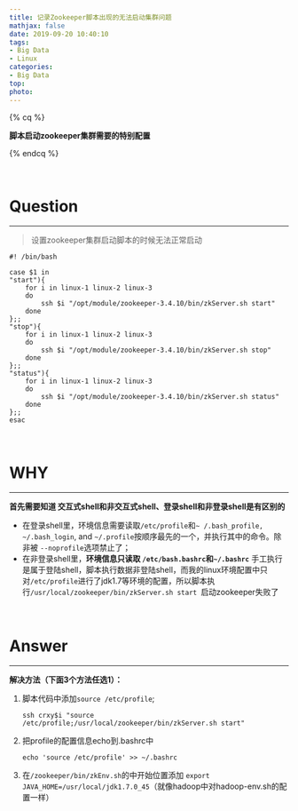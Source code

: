 ```yaml
---
title: 记录Zookeeper脚本出现的无法启动集群问题
mathjax: false
date: 2019-09-20 10:40:10
tags:
- Big Data
- Linux
categories:
- Big Data
top:
photo:
---
```




{% cq %}

**脚本启动zookeeper集群需要的特别配置**

{% endcq %}

<!-- more -->

<br>

# Question

----

>  设置zookeeper集群启动脚本的时候无法正常启动

```shell
#! /bin/bash

case $1 in
"start"){
	for i in linux-1 linux-2 linux-3
	do
		ssh $i "/opt/module/zookeeper-3.4.10/bin/zkServer.sh start"
	done
};;
"stop"){
	for i in linux-1 linux-2 linux-3
	do
		ssh $i "/opt/module/zookeeper-3.4.10/bin/zkServer.sh stop"
	done
};;
"status"){
	for i in linux-1 linux-2 linux-3
	do
		ssh $i "/opt/module/zookeeper-3.4.10/bin/zkServer.sh status"
	done
};;
esac
```



<br>

# WHY

---

**首先需要知道 交互式shell和非交互式shell、登录shell和非登录shell是有区别的**

- 在登录shell里，环境信息需要读取`/etc/profile`和`~ /.bash_profile,` `~/.bash_login`, and `~/.profile`按顺序最先的一个，并执行其中的命令。除非被 `--noprofile`选项禁止了；
- 在非登录shell里，**环境信息只读取 `/etc/bash.bashrc`和`~/.bashrc`**
  手工执行是属于登陆shell，脚本执行数据非登陆shell，而我的linux环境配置中只对`/etc/profile`进行了jdk1.7等环境的配置，所以脚本执行`/usr/local/zookeeper/bin/zkServer.sh start `启动zookeeper失败了

<br>



# Answer

---

**解决方法（下面3个方法任选1）：**

1. 脚本代码中添加`source /etc/profile`;

   `ssh crxy$i "source /etc/profile;/usr/local/zookeeper/bin/zkServer.sh start" `

2. 把profile的配置信息echo到.bashrc中 

    `echo 'source /etc/profile' >> ~/.bashrc`

3. 在`/zookeeper/bin/zkEnv.sh`的中开始位置添加 `export JAVA_HOME=/usr/local/jdk1.7.0_45`（就像hadoop中对hadoop-env.sh的配置一样）
   